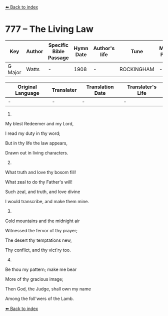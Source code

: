 [⬅️ Back to index](../README.md)

# 777 – The Living Law

Key | Author   | Specific Bible Passage     |Hymn Date |Author's life |Tune |Metrical Pattern   |Composer/Source
-- | --------- | ---------------------------|----------|--------------|-----|-------------------|-------------  
G Major |Watts |- |1908 |- |ROCKINGHAM |- |L. Mason

Original Language | Translater | Translation Date   | Translater's Life  
----------------- | --------- | --------------------|-------------     
\- |- |- |-




1.

My blest Redeemer and my Lord,

I read my duty in thy word;

But in thy life the law appears,

Drawn out in living characters.



2.

What truth and love thy bosom fill!

What zeal to do thy Father's will!

Such zeal, and truth, and love divine

I would transcribe, and make them mine.



3.

Cold mountains and the midnight air

Witnessed the fervor of thy prayer;

The desert thy temptations new,

Thy conflict, and thy vict'ry too.



4.

Be thou my pattern; make me bear

More of thy gracious image;

Then God, the Judge, shall own my name

Among the foll'wers of the Lamb.

[⬅️ Back to index](../README.md)
